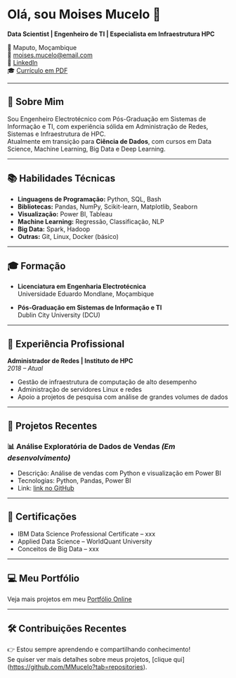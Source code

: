# Olá, sou Moises Mucelo 👋

**Data Scientist | Engenheiro de TI | Especialista em Infraestrutura HPC**

📍 Maputo, Moçambique  
📧 moises.mucelo@email.com  
🔗 [LinkedIn](https:)  
🎓 [Currículo em PDF](file)

---

## 🧠 Sobre Mim

Sou Engenheiro Electrotécnico com Pós-Graduação em Sistemas de Informação e TI, com experiência sólida em Administração de Redes, Sistemas e Infraestrutura de HPC.  
Atualmente em transição para **Ciência de Dados**, com cursos em Data Science, Machine Learning, Big Data e Deep Learning.

---

## 📚 Habilidades Técnicas

- **Linguagens de Programação:** Python, SQL, Bash
- **Bibliotecas:** Pandas, NumPy, Scikit-learn, Matplotlib, Seaborn
- **Visualização:** Power BI, Tableau
- **Machine Learning:** Regressão, Classificação, NLP
- **Big Data:** Spark, Hadoop
- **Outras:** Git, Linux, Docker (básico)

---

## 🎓 Formação

- **Licenciatura em Engenharia Electrotécnica**  
  Universidade Eduardo Mondlane, Moçambique

- **Pós-Graduação em Sistemas de Informação e TI**  
  Dublin City University (DCU)

---

## 🏢 Experiência Profissional

**Administrador de Redes | Instituto de HPC**  
*2018 – Atual*  
- Gestão de infraestrutura de computação de alto desempenho  
- Administração de servidores Linux e redes  
- Apoio a projetos de pesquisa com análise de grandes volumes de dados

---

## 📂 Projetos Recentes

### 📊 Análise Exploratória de Dados de Vendas *(Em desenvolvimento)*
- Descrição: Análise de vendas com Python e visualização em Power BI  
- Tecnologias: Python, Pandas, Power BI  
- Link: [link no GitHub]()


---

## 📜 Certificações

- IBM Data Science Professional Certificate – xxx  
- Applied Data Science – WorldQuant University  
- Conceitos de Big Data – xxx

---

## 💻 Meu Portfólio

Veja mais projetos em meu [Portfólio Online](https://MMucelo.github.io )

---

## 🛠 Contribuições Recentes

👉 Estou sempre aprendendo e compartilhando conhecimento!  
Se quiser ver mais detalhes sobre meus projetos, [clique qui] (https://github.com/MMucelo?tab=repositories).
